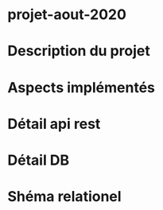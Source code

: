 # projet-aout-2020
# Description du projet
# Aspects implémentés
# Détail api rest
# Détail DB 
# Shéma relationel 
	



